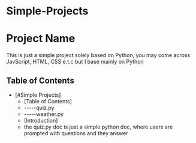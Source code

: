 # Simple-Projects
# Project Name

This is just a simple project solely based on Python, you may come across JavScript, HTML, CSS e.t.c but I base mainly on Python

## Table of Contents

- [#Simple Projects]
  - [Table of Contents]
  - -----quiz.py
  - -----weather.py
  - [Introduction]
  - the quiz.py doc is just a simple python doc, where users are prompted with questions and they answer
    
